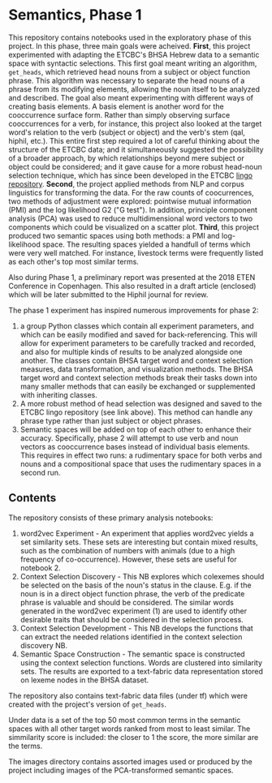 # Semantics, Phase 1

This repository contains notebooks used in the exploratory phase of this project. In this phase, three main goals were acheived. **First**, this project experimented with adapting the ETCBC's BHSA Hebrew data to a semantic space with syntactic selections. This first goal meant writing an algorithm, `get_heads`, which retrieved head nouns from a subject or object function phrase. This algorithm was necessary to separate the head nouns of a phrase from its modifying elements, allowing the noun itself to be analyzed and described. The goal also meant experimenting with different ways of creating basis elements. A basis element is another word for the cooccurrence surface form. Rather than simply observing surface cooccurrences for a verb, for instance, this project also looked at the target word's relation to the verb (subject or object) and the verb's stem (qal, hiphil, etc.). This entire first step required a lot of careful thinking about the structure of the ETCBC data; and it simultaneously suggested the possibility of a broader approach, by which relationships beyond mere subject or object could be considered; and it gave cause for a more robust head-noun selection technique, which has since been developed in the ETCBC [lingo repository](https://github.com/ETCBC/lingo/tree/master/heads). **Second**, the project applied methods from NLP and corpus linguistics for transforming the data. For the raw counts of coocurrences, two methods of adjustment were explored: pointwise mutual information (PMI) and the log likelihood G2 ("G test"). In addition, principle component analysis (PCA) was used to reduce multidimensional word vectors to two components which could be visualized on a scatter plot. **Third**, this project produced two semantic spaces using both methods: a PMI and log-likelihood space. The resulting spaces yielded a handfull of terms which were very well matched. For instance, livestock terms were frequently listed as each other's top most similar terms.

Also during Phase 1, a preliminary report was presented at the 2018 ETEN Conference in Copenhagen. This also resulted in a draft article (enclosed) which will be later submitted to the Hiphil journal for review. 

The phase 1 experiment has inspired numerous improvements for phase 2:
1) a group Python classes which contain all experiment parameters, and which can be easily modified and saved for back-referencing. This will allow for experiment parameters to be carefully tracked and recorded, and also for multiple kinds of results to be analyzed alongside one another. The classes contain BHSA target word and context selection measures, data transformation, and visualization methods. The BHSA target word and context selection methods break their tasks down into many smaller methods that can easily be exchanged or supplemented with inheriting classes.
2) A more robust method of head selection was designed and saved to the ETCBC lingo repository (see link above). This method can handle any phrase type rather than just subject or object phrases.
3) Semantic spaces will be added on top of each other to enhance their accuracy. Specifically, phase 2 will attempt to use verb and noun vectors as cooccurrence bases instead of individual basis elements. This requires in effect two runs: a rudimentary space for both verbs and nouns and a compositional space that uses the rudimentary spaces in a second run. 

## Contents
The repository consists of these primary analysis notebooks:

1) word2vec Experiment - An experiment that applies word2vec yields a set similarity sets. These sets are interesting but contain mixed results, such as the combination of numbers with animals (due to a high frequency of co-occurrence). However, these sets are useful for notebook 2.
2) Context Selection Discovery - This NB explores which colexemes should be selected on the basis of the noun's status in the clause. E.g. if the noun is in a direct object function phrase, the verb of the predicate phrase is valuable and should be considered. The similar words generated in the word2vec experiment (1) are used to identify other desirable traits that should be considered in the selection process.
3) Context Selection Development - This NB develops the functions that can extract the needed relations identified in the context selection discovery NB.
4) Semantic Space Construction - The semantic space is constructed using the context selection functions. Words are clustered into similarity sets. The results are exported to a text-fabric data representation stored on lexeme nodes in the BHSA dataset.

The repository also contains text-fabric data files (under tf) which were created with the project's version of `get_heads`. 

Under data is a set of the top 50 most common terms in the semantic spaces with all other target words ranked from most to least similar. The simmilarity score is included: the closer to 1 the score, the more similar are the terms. 

The images directory contains assorted images used or produced by the project including images of the PCA-transformed semantic spaces.

